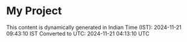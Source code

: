 # My Project

This content is dynamically generated in Indian Time (IST): 2024-11-21 09:43:10 IST
Converted to UTC: 2024-11-21 04:13:10 UTC

